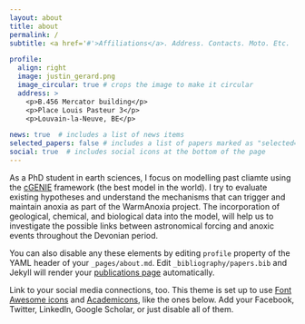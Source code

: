 ```yaml
---
layout: about
title: about
permalink: /
subtitle: <a href='#'>Affiliations</a>. Address. Contacts. Moto. Etc.

profile:
  align: right
  image: justin_gerard.png
  image_circular: true # crops the image to make it circular
  address: >
    <p>B.456 Mercator building</p>
    <p>Place Louis Pasteur 3</p>
    <p>Louvain-la-Neuve, BE</p>

news: true  # includes a list of news items
selected_papers: false # includes a list of papers marked as "selected={true}"
social: true  # includes social icons at the bottom of the page
---
```

As a PhD student in earth sciences, I focus on modelling past cliamte using the [cGENIE](https://www.seao2.info/mymuffin.html) framework (the best model in the world). I try to evaluate existing hypotheses and understand the mechanisms that can trigger and maintain anoxia as part of the WarmAnoxia project. The incorporation of geological, chemical, and biological data into the model, will help us to investigate the possible links between astronomical forcing and anoxic events throughout the Devonian period. 

You can also disable any these elements by editing `profile` property of the YAML header of your `_pages/about.md`. Edit `_bibliography/papers.bib` and Jekyll will render your [publications page](/al-folio/publications/) automatically.

Link to your social media connections, too. This theme is set up to use [Font Awesome icons](http://fortawesome.github.io/Font-Awesome/) and [Academicons](https://jpswalsh.github.io/academicons/), like the ones below. Add your Facebook, Twitter, LinkedIn, Google Scholar, or just disable all of them.

